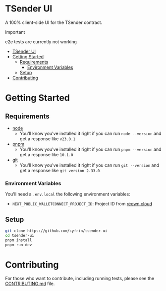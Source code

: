 # TSender UI

A 100% client-side UI for the TSender contract.

> [!IMPORTANT]  
> e2e tests are currently not working

- [TSender UI](#tsender-ui)
- [Getting Started](#getting-started)
  - [Requirements](#requirements)
    - [Environment Variables](#environment-variables)
  - [Setup](#setup)
- [Contributing](#contributing)

# Getting Started 

## Requirements

- [node](https://nodejs.org/en/download)
  - You'll know you've installed it right if you can run `node --version` and get a response like `v23.0.1`
- [pnpm](https://pnpm.io/)
  - You'll know you've installed it right if you can run `pnpm --version` and get a response like `10.1.0`
- [git](https://git-scm.com/downloads)
  - You'll know you've installed it right if you can run `git --version` and get a response like `git version 2.33.0`

### Environment Variables

You'll need a `.env.local` the following environment variables:
- `NEXT_PUBLIC_WALLETCONNECT_PROJECT_ID`: Project ID from [reown cloud](https://cloud.reown.com/)

## Setup

```bash
git clone https://github.com/cyfrin/tsender-ui
cd tsender-ui
pnpm install
pnpm run dev
```

# Contributing

For those who want to contribute, including running tests, please see the [CONTRIBUTING.md](./CONTRIBUTING.md) file.

<!-- # Install from scratch notes

When adding Tailwind, remember to remove `supports-color` -->

<!-- Testing: -->
<!-- -D vitest @vitejs/plugin-react jsdom @testing-library/react @testing-library/dom vite-tsconfig-paths -->